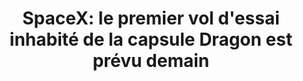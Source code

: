 ---
layout: post
title: "SpaceX: le premier vol d'essai inhabité de la capsule Dragon est prévu demain"
link: "https://www.futura-sciences.com/sciences/actualites/astronautique-spacex-premier-vol-essai-inhabite-capsule-dragon-prevu-demain-45590/"
canonical: "futura-sciences.com"
tags: [spacex, nasa, futura-sciences.com]
excerpt: "Cette fois-ci, tous les voyants sont au vert. La Nasa a autorisé le lancement d'un vol d'essai non habité du Crew Dragon de SpaceX."
comments: true
---